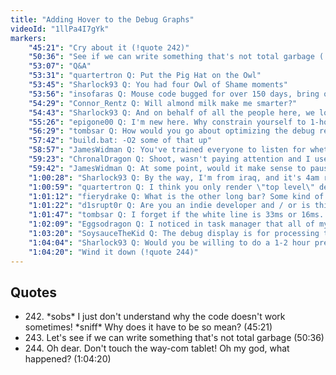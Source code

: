```yaml
---
title: "Adding Hover to the Debug Graphs"
videoId: "1llPa4I7gYk"
markers:
    "45:21": "Cry about it (!quote 242)"
    "50:36": "See if we can write something that's not total garbage (!quote 243)"
    "53:07": "Q&A"
    "53:31": "quartertron Q: Put the Pig Hat on the Owl"
    "53:45": "Sharlock93 Q: You had four Owl of Shame moments"
    "53:56": "insofaras Q: Mouse code bugged for over 150 days, bring on the Owl"
    "54:29": "Connor_Rentz Q: Will almond milk make me smarter?"
    "54:43": "Sharlock93 Q: And on behalf of all the people here, we love you and you are awesome"
    "55:26": "epigone00 Q: I'm new here. Why constrain yourself to 1-hour segments? Isn't ramp-up time every day hard?"
    "56:29": "tombsar Q: How would you go about optimizing the debug rendering? It looks as though there is a lot of unnecessary work with EntityBasis calculation, etc."
    "57:42": "build.bat: -O2 some of that up"
    "58:57": "JamesWidman Q: You've trained everyone to listen for whether you pronounce the letter \"t\", or its allophone, the glottal stop, when you say the word \"buttons\""
    "59:23": "ChronalDragon Q: Shoot, wasn't paying attention and I used the mouse code in another program. What was broken about it?"
    "59:42": "JamesWidman Q: At some point, would it make sense to pause and re-display the frame that is currently moused-over?"
    "1:00:28": "Sharlock93 Q: By the way, I'm from iraq, and it's 4am right now. Can you some time do early stream? I don't mind not sleeping until 4am, but in 2-3 weeks university starts and it would be awesome if you bring back early hours"
    "1:00:59": "quartertron Q: I think you only render \"top level\" debug timed functions etc. Are you planning on \"drilling down?\""
    "1:01:12": "fierydrake Q: What is the other long bar? Some kind of frame wait? Should it be that long?"
    "1:01:22": "d1srupt0r Q: Are you an indie developer and / or is this your professional job? If not, what is your day job?"
    "1:01:47": "tombsar Q: I forget if the white line is 33ms or 16ms. Could you add a green line for 60Hz, orange for 30, and red for 10, or something?"
    "1:02:09": "Eggsodragon Q: I noticed in task manager that all of my Steam games are 32-bit processes. Is there a really good reason to compile games in 32-bits rather than 64?"
    "1:03:20": "SoysauceTheKid Q: The debug display is for processing time. Are you going to do any visuals for memory usage?"
    "1:04:04": "Sharlock93 Q: Would you be willing to do a 1-2 hour prestream?"
    "1:04:20": "Wind it down (!quote 244)"
---
```


## Quotes

* 242\. \*sobs\* I just don't understand why the code doesn't work sometimes! \*sniff\* Why does it have to be so mean? (45:21)
* 243\. Let's see if we can write something that's not total garbage (50:36)
* 244\. Oh dear. Don't touch the way-com tablet! Oh my god, what happened? (1:04:20)
